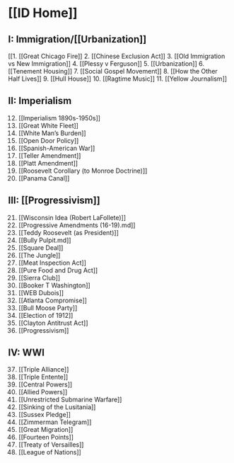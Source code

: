 # [[ID Home]]

## I: Immigration/[[Urbanization]]
[[1. [[Great Chicago Fire]]
2. [[Chinese Exclusion Act]]
3. [[Old Immigration vs New Immigration]]
4. [[Plessy v Ferguson]]
5. [[Urbanization]]
6. [[Tenement Housing]]
7. [[Social Gospel Movement]]
8. [[How the Other Half Lives]]
9. [[Hull House]]
10. [[Ragtime Music]]
11. [[Yellow Journalism]]
## II: Imperialism
12. [[Imperialism 1890s-1950s]]
13. [[Great White Fleet]]
14. [[White Man’s Burden]]
15. [[Open Door Policy]]
16. [[Spanish-American War]]
17. [[Teller Amendment]]
18. [[Platt Amendment]]
19. [[Roosevelt Corollary (to Monroe Doctrine)]]
20. [[Panama Canal]]
## III: [[Progressivism]]
21. [[Wisconsin Idea (Robert LaFollete)]]
22. [[Progressive Amendments (16-19).md]]
23. [[Teddy Roosevelt (as President)]]
24. [[Bully Pulpit.md]]
25. [[Square Deal]]
26. [[The Jungle]]
27. [[Meat Inspection Act]]
28. [[Pure Food and Drug Act]]
29. [[Sierra Club]]
30. [[Booker T Washington]]
31. [[WEB Dubois]]
32. [[Atlanta Compromise]]
33. [[Bull Moose Party]]
34. [[Election of 1912]]
35. [[Clayton Antitrust Act]]
36. [[Progressivism]]
## IV: WWI
37. [[Triple Alliance]]
38. [[Triple Entente]]
39. [[Central Powers]]
40. [[Allied Powers]]
41. [[Unrestricted Submarine Warfare]]
42. [[Sinking of the Lusitania]]
43. [[Sussex Pledge]]
44. [[Zimmerman Telegram]]
45. [[Great Migration]]
46. [[Fourteen Points]]
47. [[Treaty of Versailles]]
48. [[League of Nations]]